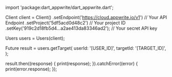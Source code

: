 import 'package:dart_appwrite/dart_appwrite.dart';

Client client = Client()
  .setEndpoint('https://cloud.appwrite.io/v1') // Your API Endpoint
  .setProject('5df5acd0d48c2') // Your project ID
  .setKey('919c2d18fb5d4...a2ae413da83346ad2'); // Your secret API key

Users users = Users(client);

Future result = users.getTarget(
  userId: '[USER_ID]',
  targetId: '[TARGET_ID]',
);

result.then((response) {
  print(response);
}).catchError((error) {
  print(error.response);
});

